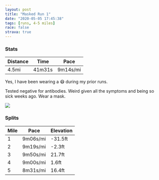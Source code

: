 ```yaml
---
layout: post
title: "Masked Run 1"
date: "2020-05-05 17:45:38"
tags: [runs, 4-5 miles]
race: false
strava: true
---
```


### Stats

| Distance | Time | Pace |
|----------|------|------|
|4.5mi|41m31s|9m14s/mi|

Yes, I have been wearing a 😷 during my prior runs. 

Tested negative for antibodies. Weird given all the symptoms and being so sick weeks ago. Wear a mask.

<img src='https://maps.googleapis.com/maps/api/staticmap?maptype=roadmap&path=enc:{iwwFjusbMXL@Dn@CJ@@FEPQNOTaAj@q@lAM`AABGt@QZEJGb@BJAPMb@Gj@DCK?o@_@y@y@eAm@USk@W}@u@W?IBe@b@Y`@EJu@nCGf@Uf@G`@Wj@WrACJ@^CRMFa@GqA]EAIOMBQHADBNSDcBoAq@UUOSAsAu@e@S_@c@M]ASBEF_@?WE_@gAiBs@k@wA{@CIWYeCkBw@w@c@QWQIKa@UIOOK{@gAE_@GKs@MKIE@k@SgAy@eBs@[QOAWIc@_@w@WmAeAMAm@UIAYL{@Ka@FKCMQQM{AQq@A}@O{CcB_@Yi@_@WW{A{@U[[w@KM[ASKcABQEGKk@c@QYYGi@c@[_@I?EDAJE@k@Sm@?WIa@Ya@k@g@{A[g@a@ScAO}@c@k@g@SWUg@g@o@_@Q[[IACKsAy@oAiAIES@c@GQ@k@i@[]O@EDBf@Mf@@XAVDTCjABRAj@BVGt@@hACXD\B?@K@u@@}@Ck@@o@IKAOAcAEs@DuA?[AEDa@ZBd@TTTJINCPJf@h@b@\F@FA@G?MF]@}@DKJCBIHAC?DDGDd@NCEQCNL?BAMJEZFr@GPPZLDDZLVBf@RLJZD\RT?r@LdAn@rBZXPABd@`@v@Zf@LDF?LFPVd@j@t@\V@FFFDXT`@x@p@XJAw@K_@B[XOAKBABUFCAUBEAI?GJYFOLKLe@AOBQAQDQEk@CIBI@[FIJCBMHQVSP[Z_BXw@Hs@Pc@ESBECABGJFTs@AQ@SK[?Cl@Gv@Bp@X`@VLAXFh@\n@BNF`@ZFARLZHPRZH`@\`@RVR`@LDHDXXPRTr@^h@p@t@n@NVXPPBz@\RBTNn@l@ZTt@b@L@LRRNDPn@t@NFPTVRD?j@`@^NRNv@`AbAPn@ZRTd@Rh@d@dBdAPRb@Xl@p@XJRT^RZVn@Z^\v@f@XJd@XN@b@P^f@VP^J`A`An@RRLb@DTGLBHTJD@V@Dp@j@^Jb@FDBBAJHFPBb@`@RJJFNHd@FCHMXOXDf@f@RB\t@VTd@j@^N@VP@ZHJ`@\PLCBDEVFFF?`@]?KNi@Ca@@w@CCDC?GLWZY@QQE@?&key=AIzaSyC1MId7bFpkLXNAaYhBSTb8jLyiSqzbDtM&size=800x800&markers=color:yellow|label:S|40.75694,-73.99782&markers=color:green|label:F|40.756260000000026,-73.99658000000005'>

### Splits

| Mile | Pace | Elevation |
|------|------|-----------|
|1|9m06s/mi|-31.5ft|
|2|9m19s/mi|-2.3ft|
|3|9m50s/mi|21.7ft|
|4|9m00s/mi|1.6ft|
|5|8m31s/mi|16.4ft|
